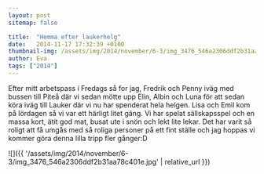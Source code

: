 ```yaml
---
layout: post
sitemap: false

title:  "Hemma efter laukerhelg"
date:   2014-11-17 17:32:39 +0100
thumbnail-img: /assets/img/2014/november/6-3/img_3476_546a2306ddf2b31aa78c401e.jpg
author: Eva
tags: ["2014"]
---
```


Efter mitt arbetspass i Fredags så for jag, Fredrik och Penny iväg med bussen till Piteå där vi sedan mötte upp Elin, Albin och Luna för att sedan köra iväg till Lauker där vi nu har spenderat hela helgen. Lisa och Emil kom på lördagen så vi var ett härligt litet gäng. Vi har spelat sällskapsspel och en massa kort, ätit god mat, busat ute i snön och lekt lite lekar. Det har varit så roligt att få umgås med så roliga personer på ett fint ställe och jag hoppas vi kommer göra denna lilla tripp fler gånger:D

![]({{ '/assets/img/2014/november/6-3/img_3476_546a2306ddf2b31aa78c401e.jpg'  | relative_url }})

